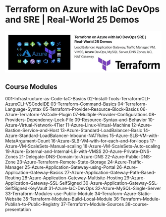 # Terraform on Azure with IaC DevOps and SRE | Real-World 25 Demos
![Terraform on Azure with IaC DevOps and SRE | Real-World 25 Demos](p1.jpg)

## Course Modules
001-Infrastructure-as-Code-IaC-Basics
02-Install-Tools-TerraformCLI-AzureCLI-VSCodeIDE
03-Terraform-Command-Basics
04-Terraform-Language-Syntax
05-Terraform-Provider-Resource-Block-Basics
06-Azure-Terraform-VsCode-Plugin
07-Multiple-Provider-Configurations
08-Providers-Dependency-Lock-File
09-Resource-Syntax-and-Behavior
10-Azure-Virtual-Network-4Tier
11-Azure-Linux-Virtual-Machine
12-Azure-Bastion-Service-and-Host
13-Azure-Standard-LoadBalancer-Basic
14-Azure-Standard-LoadBalancer-Inbound-NATRules
15-Azure-SLB-VM-with-MetaArgument-Count
16-Azure-SLB-VM-with-for-each-and-for-loops
17-Azure-VM-ScaleSets-Manual-scaling
18-Azure-VM-ScaleSets-Auto-scaling
19-Azure-External-and-Internal-LB-with-VMSS
20-Azure-Private-DNS-Zones
21-Delegate-DNS-Domain-to-Azure-DNS
22-Azure-Public-DNS-Zone
23-Azure-Terraform-Remote-State-Storage
24-Azure-Traffic-Manager
25-Azure-Application-Gateway-using-Portal
26-Azure-Application-Gateway-Basics
27-Azure-Application-Gateway-Path-Based-Routing
28-Azure-Application-Gateway-Multisite-Hosting
29-Azure-Application-Gateway-SSL-SelfSigned
30-Azure-Application-Gateway-SSL-SelfSigned-KeyVault
31-Azure-IaC-DevOps
32-Azure-MySQL-Single-Server
33-Terraform-Modules-use-Public-Module
34-Terraform-Azure-Static-Website
35-Terraform-Modules-Build-Local-Module
36-Terraform-Module-Publish-to-Public-Registry
37-Terraform-Module-Sources
38-course-presentation
